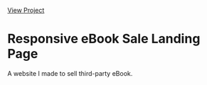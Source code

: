[View Project](https://luacomtil.github.io/Responsive-Landing-page/)

# Responsive eBook Sale Landing Page
A website I made to sell third-party eBook.
